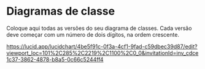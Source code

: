 # Diagramas de classe
Coloque aqui todas as versões do seu diagrama de classes. Cada versão deve começar com um número de dois dígitos, na ordem crescente.

https://lucid.app/lucidchart/4be5f91c-0f3a-4cf1-9fad-c59dbec39d87/edit?viewport_loc=101%2C285%2C2219%2C1100%2C0_0&invitationId=inv_cdce1c37-3862-4878-b8a5-0c66c5244ff4
